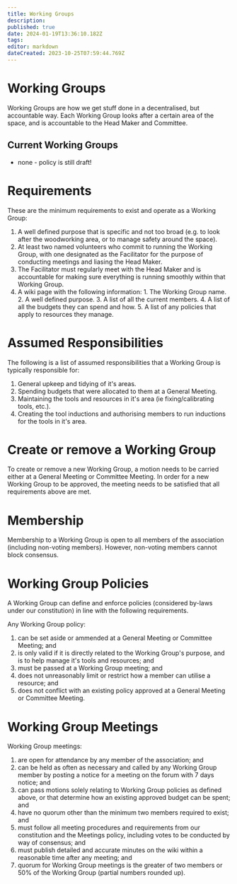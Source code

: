 ```yaml
---
title: Working Groups
description: 
published: true
date: 2024-01-19T13:36:10.182Z
tags: 
editor: markdown
dateCreated: 2023-10-25T07:59:44.769Z
---
```


# Working Groups
Working Groups are how we get stuff done in a decentralised, but accountable way. Each Working Group looks after a certain area of the space, and is accountable to the Head Maker and Committee.

## Current Working Groups
* none - policy is still draft!

# Requirements
These are the minimum requirements to exist and operate as a Working Group:
1. A well defined purpose that is specific and not too broad (e.g. to look after the woodworking area, or to manage safety around the space).
2. At least two named volunteers who commit to running the Working Group, with one designated as the Facilitator for the purpose of conducting meetings and liasing the Head Maker.
3. The Facilitator must regularly meet with the Head Maker and is accountable for making sure everything is running smoothly within that Working Group.
4. A wiki page with the following information:
		1. The Working Group name.
    2. A well defined purpose.
    3. A list of all the current members.
    4. A list of all the budgets they can spend and how.
    5. A list of any policies that apply to resources they manage.

# Assumed Responsibilities
The following is a list of assumed responsibilities that a Working Group is typically responsible for:
1. General upkeep and tidying of it's areas.
2. Spending budgets that were allocated to them at a General Meeting.
3. Maintaining the tools and resources in it's area (ie fixing/calibrating tools, etc.).
4. Creating the tool inductions and authorising members to run inductions for the tools in it's area.

# Create or remove a Working Group
To create or remove a new Working Group, a motion needs to be carried either at a General Meeting or Committee Meeting. In order for a new Working Group to be approved, the meeting needs to be satisfied that all requirements above are met.

# Membership
Membership to a Working Group is open to all members of the association (including non-voting members). However, non-voting members cannot block consensus.

# Working Group Policies
A Working Group can define and enforce policies (considered by-laws under our constitution) in line with the following requirements.

Any Working Group policy:
1. can be set aside or ammended at a General Meeting or Committee Meeting; and
2. is only valid if it is directly related to the Working Group's purpose, and is to help manage it's tools and resources; and
3. must be passed at a Working Group meeting; and
4. does not unreasonably limit or restrict how a member can utilise a resource; and
5. does not conflict with an existing policy approved at a General Meeting or Committee Meeting.

# Working Group Meetings
Working Group meetings:
1. are open for attendance by any member of the association; and
2. can be held as often as necessary and called by any Working Group member by posting a notice for a meeting on the forum with 7 days notice; and
3. can pass motions solely relating to Working Group policies as defined above, or that determine how an existing approved budget can be spent; and
4. have no quorum other than the minimum two members required to exist; and
5. must follow all meeting procedures and requirements from our constitution and the Meetings policy, including votes to be conducted by way of consensus; and
6. must publish detailed and accurate minutes on the wiki within a reasonable time after any meeting; and
7. quorum for Working Group meetings is the greater of two members or 50% of the Working Group (partial numbers rounded up).